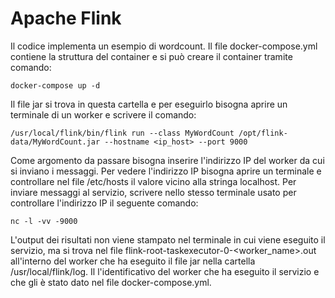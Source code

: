 # Apache Flink
Il codice implementa un esempio di wordcount.
Il file docker-compose.yml contiene la struttura del container e si può creare il container tramite comando:
```
docker-compose up -d
```
Il file jar si trova in questa cartella e per eseguirlo bisogna aprire un terminale di un worker e scrivere il comando:
```
/usr/local/flink/bin/flink run --class MyWordCount /opt/flink-data/MyWordCount.jar --hostname <ip_host> --port 9000
```
Come argomento da passare bisogna inserire l'indirizzo IP del worker da cui si inviano i messaggi. Per vedere l'indirizzo IP bisogna aprire un terminale e controllare nel file /etc/hosts il valore vicino alla stringa localhost.
Per inviare messaggi al servizio, scrivere nello stesso terminale usato per controllare l'indirizzo IP il seguente comando:
```
nc -l -vv -9000
```
L'output dei risultati non viene stampato nel terminale in cui viene eseguito il servizio, ma si trova nel file flink-root-taskexecutor-0-<worker_name>.out all'interno del worker che ha eseguito il file jar nella cartella /usr/local/flink/log. Il l'identificativo del worker che ha eseguito il servizio e che gli è stato dato nel file docker-compose.yml.

